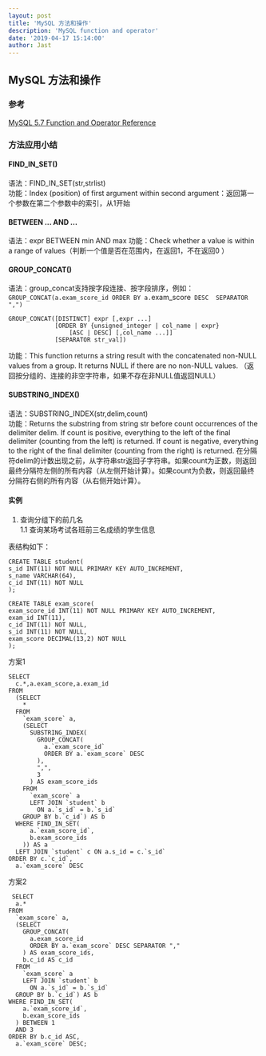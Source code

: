 ```yaml
---
layout: post
title: 'MySQL 方法和操作'
description: 'MySQL function and operator'
date: '2019-04-17 15:14:00'
author: Jast
---
```

## MySQL 方法和操作
### 参考
[MySQL 5.7 Function and Operator Reference](https://dev.mysql.com/doc/refman/5.7/en/func-op-summary-ref.html)

### 方法应用小结
#### FIND_IN_SET()
语法：FIND_IN_SET(str,strlist)  
功能：Index (position) of first argument within second argument：返回第一个参数在第二个参数中的索引，从1开始

#### BETWEEN ... AND ...
语法：expr BETWEEN min AND max
功能：Check whether a value is within a range of values（判断一个值是否在范围内，在返回1，不在返回0
）
#### GROUP_CONCAT()
语法：group_concat支持按字段连接、按字段排序，例如：`GROUP_CONCAT(a.exam_score_id ORDER BY a.`exam_score` DESC  SEPARATOR ",")`

```
GROUP_CONCAT([DISTINCT] expr [,expr ...]
             [ORDER BY {unsigned_integer | col_name | expr}
                 [ASC | DESC] [,col_name ...]]
             [SEPARATOR str_val])
```
功能：This function returns a string result with the concatenated non-NULL values from a group. It returns NULL if there are no non-NULL values. （返回按分组的、连接的非空字符串，如果不存在非NULL值返回NULL）

#### SUBSTRING_INDEX()  
语法：SUBSTRING_INDEX(str,delim,count)  
功能：Returns the substring from string str before count occurrences of the delimiter delim. If count is positive, everything to the left of the final delimiter (counting from the left) is returned. If count is negative, everything to the right of the final delimiter (counting from the right) is returned. 在分隔符delim的计数出现之前，从字符串str返回子字符串。如果count为正数，则返回最终分隔符左侧的所有内容（从左侧开始计算）。如果count为负数，则返回最终分隔符右侧的所有内容（从右侧开始计算）。

#### 实例
1. 查询分组下的前几名  
1.1 查询某场考试各班前三名成绩的学生信息  

表结构如下：
```
CREATE TABLE student(
s_id INT(11) NOT NULL PRIMARY KEY AUTO_INCREMENT,
s_name VARCHAR(64),
c_id INT(11) NOT NULL
);

CREATE TABLE exam_score(
exam_score_id INT(11) NOT NULL PRIMARY KEY AUTO_INCREMENT,
exam_id INT(11),
c_id INT(11) NOT NULL,
s_id INT(11) NOT NULL,
exam_score DECIMAL(13,2) NOT NULL
);
```

方案1

```
SELECT
  c.*,a.exam_score,a.exam_id
FROM
  (SELECT
    *
  FROM
    `exam_score` a,
    (SELECT
      SUBSTRING_INDEX(
        GROUP_CONCAT(
          a.`exam_score_id`
          ORDER BY a.`exam_score` DESC
        ),
        ",",
        3
      ) AS exam_score_ids
    FROM
      `exam_score` a
      LEFT JOIN `student` b
        ON a.`s_id` = b.`s_id`
    GROUP BY b.`c_id`) AS b
  WHERE FIND_IN_SET(
      a.`exam_score_id`,
      b.exam_score_ids
    )) AS a
  LEFT JOIN `student` c ON a.s_id = c.`s_id`
ORDER BY c.`c_id`,
  a.`exam_score` DESC
```

方案2

```
 SELECT
  a.*
FROM
  `exam_score` a,
  (SELECT
    GROUP_CONCAT(
      a.exam_score_id
      ORDER BY a.`exam_score` DESC SEPARATOR ","
    ) AS exam_score_ids,
    b.c_id AS c_id
  FROM
    `exam_score` a
    LEFT JOIN `student` b
      ON a.`s_id` = b.`s_id`
  GROUP BY b.`c_id`) AS b
WHERE FIND_IN_SET(
    a.`exam_score_id`,
    b.exam_score_ids
  ) BETWEEN 1
  AND 3
ORDER BY b.c_id ASC,
  a.`exam_score` DESC;
```